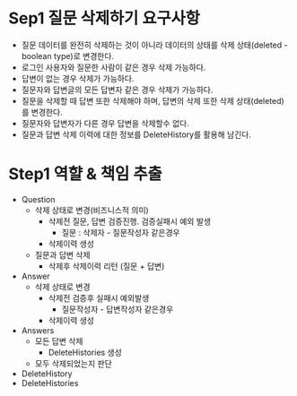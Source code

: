 # Sep1 질문 삭제하기 요구사항
- 질문 데이터를 완전히 삭제하는 것이 아니라 데이터의 상태를 삭제 상태(deleted - boolean type)로 변경한다.
- 로그인 사용자와 질문한 사람이 같은 경우 삭제 가능하다.
- 답변이 없는 경우 삭제가 가능하다.
- 질문자와 답변글의 모든 답변자 같은 경우 삭제가 가능하다.
- 질문을 삭제할 때 답변 또한 삭제해야 하며, 답변의 삭제 또한 삭제 상태(deleted)를 변경한다.
- 질문자와 답변자가 다른 경우 답변을 삭제할수 없다.
- 질문과 답변 삭제 이력에 대한 정보를 DeleteHistory를 활용해 남긴다.

# Step1 역햘 & 책임 추출
- Question
  - 삭제 상태로 변경(비즈니스적 의미)
    - 삭제전 질문, 답변 검증진행. 검증실패시 예외 발생
      - 질문 : 삭제자 - 질문작성자 같은경우
    - 삭제이력 생성
  - 질문과 답변 삭제
    - 삭제후 삭제이력 리턴 (질문 + 답변)
- Answer
  - 삭제 상태로 변경
    - 삭제전 검증후 실패시 예외발생
      - 질문작성자 - 답변작성자 같은경우
    - 삭제이력 생성
- Answers
  - 모든 답변 삭제
    - DeleteHistories 생성
  - 모두 삭제되었는지 판단
- DeleteHistory
- DeleteHistories
